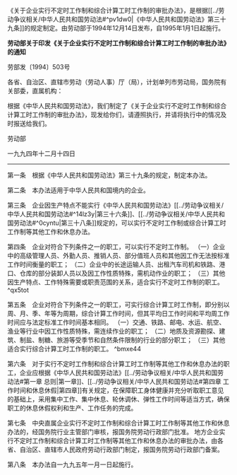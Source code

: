 《关于企业实行不定时工作制和综合计算工时工作制的审批办法》，是根据[[../劳动争议相关/中华人民共和国劳动法#^pv1dw0|《中华人民共和国劳动法》第三十九条]]的规定制定。由劳动部于1994年12月14日发布，自1995年1月1日起施行。

**劳动部关于印发《关于企业实行不定时工作制和综合计算工时工作制的审批办法》的通知**

劳部发〔1994〕503号

各省、自治区、直辖市劳动（劳动人事）厅（局），计划单列市劳动局，国务院有关部委，直属机构：

根据《中华人民共和国劳动法》，我们制定了《关于企业实行不定时工作制和综合计算工时工作制的审批办法》，现发给你们，请遵照执行，并请将执行中的情况及时报送给我们。

劳动部

一九九四年十二月十四日
___
第一条　根据《中华人民共和国劳动法》第三十九条的规定，制定本办法。

第二条　本办法适用于中华人民共和国境内的企业。

第三条　企业因生产特点不能实行《中华人民共和国劳动法》[[../劳动争议相关/中华人民共和国劳动法#^14lz3y|第三十六条]]、[[../劳动争议相关/中华人民共和国劳动法#^0cyntu|第三十八条]]规定的，可以实行不定时工作制或综合计算工时工作制等其他工作和休息办法。

第四条　企业对符合下列条件之一的职工，可以实行不定时工作制。
（一）企业中的高级管理人员、外勤人员、推销人员、部分值班人员和其他因工作无法按标准工作时间衡量的职工；
（二）企业中的长途运输人员、出租汽车司机和铁路、港口、仓库的部分装卸人员以及因工作性质特殊，需机动作业的职工；
（三）其他因生产特点、工作特殊需要或职责范围的关系，适合实行不定时工作制的职工。 ^qx5tot

第五条　企业对符合下列条件之一的职工，可实行综合计算工时工作制，即分别以周、月、季、年等为周期，综合计算工作时间，但其平均日工作时间和平均周工作时间应与法定标准工作时间基本相同。
（一）交通、铁路、邮电、水运、航空、渔业等行业中因工作性质特殊，需连续作业的职工；
（二）地质及资源勘探、建筑、制盐、制糖、旅游等受季节和自然条件限制的行业的部分职工；
（三）其他适合实行综合计算工时工作制的职工。 ^bmxe44

第六条　对于实行不定时工作制和综合计算工时工作制等其他工作和休息办法的职工，企业应根据《中华人民共和国劳动法》[[../劳动争议相关/中华人民共和国劳动法#第一章 总则|第一章]]、[[../劳动争议相关/中华人民共和国劳动法#第四章 工作时间和休息休假|第四章]]有关规定，在保障职工身体健康并充分听取职工意见的基础上，采用集中工作、集中休息、轮休调休、弹性工作时间等适当方式，确保职工的休息休假权利和生产、工作任务的完成。

第七条　中央直属企业实行不定时工作制和综合计算工时工作制等其他工作和休息办法的，经国务院行业主管部门审核，报国务院劳动行政部门批准。
地方企业实行不定时工作制和综合计算工时工作制等其他工作和休息办法的审批办法，由各省、自治区、直辖市人民政府劳动行政部门制定，报国务院劳动行政部门备案。

第八条　本办法自一九九五年一月一日起施行。